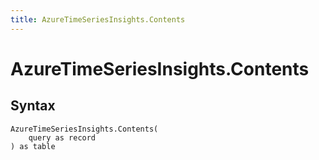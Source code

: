 ```yaml
---
title: AzureTimeSeriesInsights.Contents
---
```


# AzureTimeSeriesInsights.Contents



## Syntax

```powerquery
AzureTimeSeriesInsights.Contents(
    query as record
) as table
```



